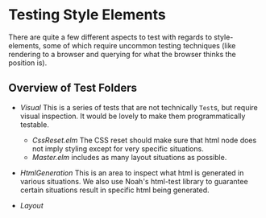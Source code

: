 # Testing Style Elements

There are quite a few different aspects to test with regards to style-elements, some of which require uncommon testing techniques (like rendering to a browser and querying for what the browser thinks the position is).


## Overview of Test Folders

- *Visual* This is a series of tests that are not technically `Test`s, but require visual inspection.  It would be lovely to make them programmatically testable.
  - *CssReset.elm* The CSS reset should make sure that html node does not imply styling except for very specific situations.
  - *Master.elm* includes as many layout situations as possible.

- *HtmlGeneration* This is an area to inspect what html is generated in various situations.  We also use Noah's html-test library to guarantee certain situations result in specific html being generated.

- *Layout* 
